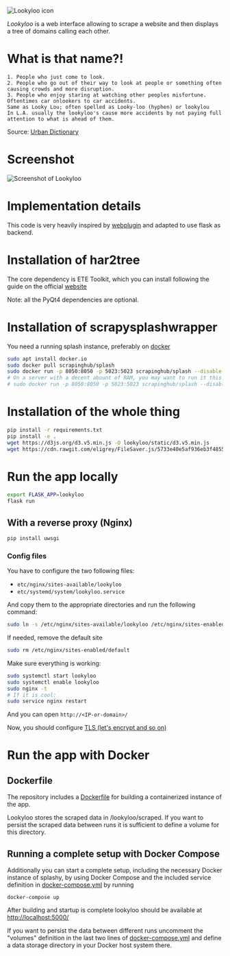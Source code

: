 ![Lookyloo icon](lookyloo/static/lookyloo.jpeg)

*Lookyloo* is a web interface allowing to scrape a website and then displays a
tree of domains calling each other.

# What is that name?!


```
1. People who just come to look.
2. People who go out of their way to look at people or something often causing crowds and more disruption.
3. People who enjoy staring at watching other peoples misfortune. Oftentimes car onlookers to car accidents.
Same as Looky Lou; often spelled as Looky-loo (hyphen) or lookylou
In L.A. usually the lookyloo's cause more accidents by not paying full attention to what is ahead of them.
```

Source: [Urban Dictionary](https://www.urbandictionary.com/define.php?term=lookyloo)

# Screenshot

![Screenshot of Lookyloo](doc/example.png)

# Implementation details

This code is very heavily inspired by [webplugin](https://github.com/etetoolkit/webplugin) and adapted to use flask as backend.

# Installation of har2tree

The core dependency is ETE Toolkit, which you can install following the guide
on the official [website](http://etetoolkit.org/download/)

Note: all the PyQt4 dependencies are optional.

# Installation of scrapysplashwrapper

You need a running splash instance, preferably on [docker](https://splash.readthedocs.io/en/stable/install.html)

```bash
sudo apt install docker.io
sudo docker pull scrapinghub/splash
sudo docker run -p 8050:8050 -p 5023:5023 scrapinghub/splash --disable-ui --disable-lua
# On a server with a decent abount of RAM, you may want to run it this way:
# sudo docker run -p 8050:8050 -p 5023:5023 scrapinghub/splash --disable-ui -s 100 --disable-lua -m 50000
```

# Installation of the whole thing

```bash
pip install -r requirements.txt
pip install -e .
wget https://d3js.org/d3.v5.min.js -O lookyloo/static/d3.v5.min.js
wget https://cdn.rawgit.com/eligrey/FileSaver.js/5733e40e5af936eb3f48554cf6a8a7075d71d18a/FileSaver.js -O lookyloo/static/FileSaver.js
```
# Run the app locally

```bash
export FLASK_APP=lookyloo
flask run
```

## With a reverse proxy (Nginx)

```bash
pip install uwsgi
```

### Config files

You have to configure the two following files:

* `etc/nginx/sites-available/lookyloo`
* `etc/systemd/system/lookyloo.service`

And copy them to the appropriate directories and run the following command:
```bash
sudo ln -s /etc/nginx/sites-available/lookyloo /etc/nginx/sites-enabled
```

If needed, remove the default site
```bash
sudo rm /etc/nginx/sites-enabled/default
```

Make sure everything is working:

```bash
sudo systemctl start lookyloo
sudo systemctl enable lookyloo
sudo nginx -t
# If it is cool:
sudo service nginx restart
```

And you can open ```http://<IP-or-domain>/```

Now, you should configure [TLS (let's encrypt and so on)](https://www.digitalocean.com/community/tutorials/how-to-secure-nginx-with-let-s-encrypt-on-ubuntu-16-04)



# Run the app with Docker

## Dockerfile
The repository includes a [Dockerfile](Dockerfile) for building a containerized instance of the app.

Lookyloo stores the scraped data in /lookyloo/scraped. If you want to persist the scraped data between runs it is sufficient to define a volume for this directory.

## Running a complete setup with Docker Compose
Additionally you can start a complete setup, including the necessary Docker instance of splashy, by using
Docker Compose and the included service definition in [docker-compose.yml](docker-compose.yml) by running

```
docker-compose up
```

After building and startup is complete lookyloo should be available at 
 [http://localhost:5000/](http://localhost:5000/)

If you want to persist the data between different runs uncomment  the "volumes" definition in the last two lines of 
[docker-compose.yml](docker-compose.yml) and define a data storage directory in your Docker host system there. 